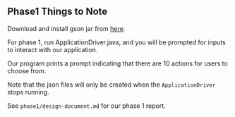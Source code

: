 ## Phase1 Things to Note
Download and install gson jar from 
[here](https://search.maven.org/artifact/com.google.code.gson/gson/2.8.9/jar).

For phase 1, run ApplicationDriver.java, and you will be prompted for inputs to 
interact with our application. 

Our program prints a prompt indicating that there are 10 actions for users to choose from.

Note that the json files will only be created when the `ApplicationDriver` stops running.

See `phase1/design-document.md` for our phase 1 report.
